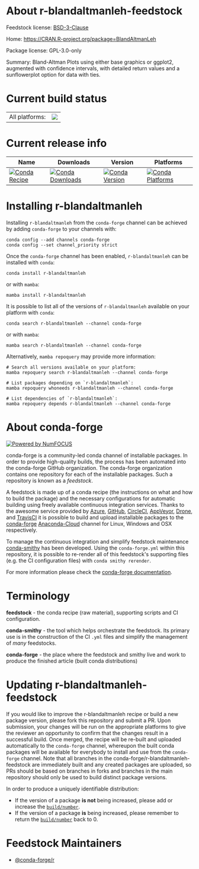About r-blandaltmanleh-feedstock
================================

Feedstock license: [BSD-3-Clause](https://github.com/conda-forge/r-blandaltmanleh-feedstock/blob/main/LICENSE.txt)

Home: https://CRAN.R-project.org/package=BlandAltmanLeh

Package license: GPL-3.0-only

Summary: Bland-Altman Plots using either base graphics or ggplot2, augmented with confidence intervals, with detailed return values and a sunflowerplot option for data with ties.

Current build status
====================


<table><tr><td>All platforms:</td>
    <td>
      <a href="https://dev.azure.com/conda-forge/feedstock-builds/_build/latest?definitionId=14418&branchName=main">
        <img src="https://dev.azure.com/conda-forge/feedstock-builds/_apis/build/status/r-blandaltmanleh-feedstock?branchName=main">
      </a>
    </td>
  </tr>
</table>

Current release info
====================

| Name | Downloads | Version | Platforms |
| --- | --- | --- | --- |
| [![Conda Recipe](https://img.shields.io/badge/recipe-r--blandaltmanleh-green.svg)](https://anaconda.org/conda-forge/r-blandaltmanleh) | [![Conda Downloads](https://img.shields.io/conda/dn/conda-forge/r-blandaltmanleh.svg)](https://anaconda.org/conda-forge/r-blandaltmanleh) | [![Conda Version](https://img.shields.io/conda/vn/conda-forge/r-blandaltmanleh.svg)](https://anaconda.org/conda-forge/r-blandaltmanleh) | [![Conda Platforms](https://img.shields.io/conda/pn/conda-forge/r-blandaltmanleh.svg)](https://anaconda.org/conda-forge/r-blandaltmanleh) |

Installing r-blandaltmanleh
===========================

Installing `r-blandaltmanleh` from the `conda-forge` channel can be achieved by adding `conda-forge` to your channels with:

```
conda config --add channels conda-forge
conda config --set channel_priority strict
```

Once the `conda-forge` channel has been enabled, `r-blandaltmanleh` can be installed with `conda`:

```
conda install r-blandaltmanleh
```

or with `mamba`:

```
mamba install r-blandaltmanleh
```

It is possible to list all of the versions of `r-blandaltmanleh` available on your platform with `conda`:

```
conda search r-blandaltmanleh --channel conda-forge
```

or with `mamba`:

```
mamba search r-blandaltmanleh --channel conda-forge
```

Alternatively, `mamba repoquery` may provide more information:

```
# Search all versions available on your platform:
mamba repoquery search r-blandaltmanleh --channel conda-forge

# List packages depending on `r-blandaltmanleh`:
mamba repoquery whoneeds r-blandaltmanleh --channel conda-forge

# List dependencies of `r-blandaltmanleh`:
mamba repoquery depends r-blandaltmanleh --channel conda-forge
```


About conda-forge
=================

[![Powered by
NumFOCUS](https://img.shields.io/badge/powered%20by-NumFOCUS-orange.svg?style=flat&colorA=E1523D&colorB=007D8A)](https://numfocus.org)

conda-forge is a community-led conda channel of installable packages.
In order to provide high-quality builds, the process has been automated into the
conda-forge GitHub organization. The conda-forge organization contains one repository
for each of the installable packages. Such a repository is known as a *feedstock*.

A feedstock is made up of a conda recipe (the instructions on what and how to build
the package) and the necessary configurations for automatic building using freely
available continuous integration services. Thanks to the awesome service provided by
[Azure](https://azure.microsoft.com/en-us/services/devops/), [GitHub](https://github.com/),
[CircleCI](https://circleci.com/), [AppVeyor](https://www.appveyor.com/),
[Drone](https://cloud.drone.io/welcome), and [TravisCI](https://travis-ci.com/)
it is possible to build and upload installable packages to the
[conda-forge](https://anaconda.org/conda-forge) [Anaconda-Cloud](https://anaconda.org/)
channel for Linux, Windows and OSX respectively.

To manage the continuous integration and simplify feedstock maintenance
[conda-smithy](https://github.com/conda-forge/conda-smithy) has been developed.
Using the ``conda-forge.yml`` within this repository, it is possible to re-render all of
this feedstock's supporting files (e.g. the CI configuration files) with ``conda smithy rerender``.

For more information please check the [conda-forge documentation](https://conda-forge.org/docs/).

Terminology
===========

**feedstock** - the conda recipe (raw material), supporting scripts and CI configuration.

**conda-smithy** - the tool which helps orchestrate the feedstock.
                   Its primary use is in the construction of the CI ``.yml`` files
                   and simplify the management of *many* feedstocks.

**conda-forge** - the place where the feedstock and smithy live and work to
                  produce the finished article (built conda distributions)


Updating r-blandaltmanleh-feedstock
===================================

If you would like to improve the r-blandaltmanleh recipe or build a new
package version, please fork this repository and submit a PR. Upon submission,
your changes will be run on the appropriate platforms to give the reviewer an
opportunity to confirm that the changes result in a successful build. Once
merged, the recipe will be re-built and uploaded automatically to the
`conda-forge` channel, whereupon the built conda packages will be available for
everybody to install and use from the `conda-forge` channel.
Note that all branches in the conda-forge/r-blandaltmanleh-feedstock are
immediately built and any created packages are uploaded, so PRs should be based
on branches in forks and branches in the main repository should only be used to
build distinct package versions.

In order to produce a uniquely identifiable distribution:
 * If the version of a package **is not** being increased, please add or increase
   the [``build/number``](https://docs.conda.io/projects/conda-build/en/latest/resources/define-metadata.html#build-number-and-string).
 * If the version of a package **is** being increased, please remember to return
   the [``build/number``](https://docs.conda.io/projects/conda-build/en/latest/resources/define-metadata.html#build-number-and-string)
   back to 0.

Feedstock Maintainers
=====================

* [@conda-forge/r](https://github.com/conda-forge/r/)

